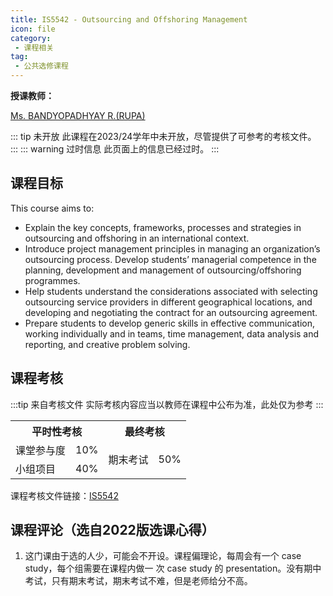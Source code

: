 ```yaml
---
title: IS5542 - Outsourcing and Offshoring Management
icon: file
category:
 - 课程相关
tag:
 - 公共选修课程
---
```



**授课教师：**

[Ms. BANDYOPADHYAY R.(RUPA)](https://www.cb.cityu.edu.hk/staff/rbandyop/)

::: tip 未开放
此课程在2023/24学年中未开放，尽管提供了可参考的考核文件。
:::
::: warning 过时信息
此页面上的信息已经过时。
:::

## 课程目标

This course aims to:

- Explain the key concepts, frameworks, processes and strategies in outsourcing and offshoring in an international context.
- Introduce project management principles in managing an organization’s outsourcing process.
Develop students’ managerial competence in the planning, development and management of outsourcing/offshoring programmes.
- Help students understand the considerations associated with selecting outsourcing service providers in different geographical locations, and developing and negotiating the contract for an outsourcing agreement.
- Prepare students to develop generic skills in effective communication, working individually and in teams, time management, data analysis and reporting, and creative problem solving.

## 课程考核

:::tip 来自考核文件
实际考核内容应当以教师在课程中公布为准，此处仅为参考
:::

<table>
    <tr>
        <th colspan=2>
            平时性考核
        </th>
        <th colspan=2>
            最终考核
        </th>
    </tr>
    <tr>
        <td>
            课堂参与度
        </td>
        <td>
            10%
        </td>
        <td rowspan=2>
            期末考试
        </td>
        <td rowspan=2>
            50%
        </td>
    </tr>
    <tr>
        <td>
            小组项目
        </td>
        <td>
            40%
        </td>
    </tr>
</table>

课程考核文件链接：[IS5542](https://www.cityu.edu.hk/pg/202324/course/IS5542.pdf)

## 课程评论（选自2022版选课心得）

1. 这门课由于选的人少，可能会不开设。课程偏理论，每周会有一个 case study，每个组需要在课程内做一 次 case study 的 presentation。没有期中考试，只有期末考试，期末考试不难，但是老师给分不高。
